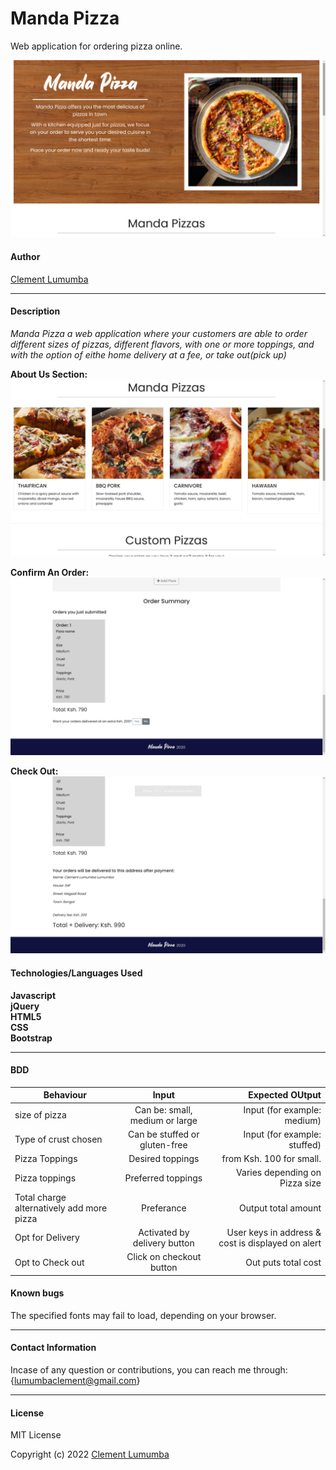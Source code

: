 # **Manda Pizza**
Web application for ordering pizza online.

![Alt text](./images/welcome.png?raw=true "Optional Title")

#### **Author**

[Clement Lumumba](https://github.com/Clemo97/week4-projects.git)

****

#### **Description**
*Manda Pizza a web application where your customers are able to order different sizes of pizzas, different flavors, with one or more toppings, and with the option of eithe home delivery at a fee, or take out(pick up)*
</br>

**About Us Section:** </br>
![Alt text](./images/selection.png?raw=true "Optional Title")

**Confirm An Order:** </br>
![Alt text](./images/order1.png?raw=true "Optional Title")

**Check Out:** </br>
![Alt text](./images/order2.png?raw=true "Optional Title")

#### **Technologies/Languages Used**
**Javascript**</br>
**jQuery**</br>
**HTML5** </br>
**CSS**</br>
**Bootstrap**</br>

****


#### **BDD**
| Behaviour            | Input                | Expected OUtput  |
| ---------------------|:--------------------:| ----------------:|
| size of pizza | Can be: small, medium or large | Input (for example: medium) |
| Type of crust chosen  | Can be stuffed or gluten-free |  Input (for example: stuffed) |
| Pizza Toppings| Desired toppings |   from Ksh. 100 for small. |
| Pizza toppings| Preferred toppings |    Varies depending on Pizza size|
| Total charge alternatively add more pizza | Preferance | Output total amount|
| Opt for Delivery | Activated by delivery button | User keys in address & cost is displayed on alert |
| Opt to Check out | Click on checkout button | Out puts total cost |


#### **Known bugs**
The specified fonts may fail to load, depending on your browser.
****

#### **Contact Information**
Incase of any question or contributions, you can reach me through:{lumumbaclement@gmail.com}
****


#### **License**
MIT License

Copyright (c) 2022 [Clement Lumumba](https://github.com/Clemo97)